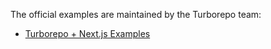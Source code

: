 The official examples are maintained by the Turborepo team:

- [Turborepo + Next.js Examples](https://github.com/vercel/turborepo/tree/main/examples/with-nextjs)

